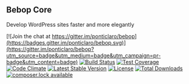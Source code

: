 Bebop Core
---

Develop WordPress sites faster and more elegantly

[![Join the chat at https://gitter.im/ponticlaro/bebop](https://badges.gitter.im/ponticlaro/bebop.svg)](https://gitter.im/ponticlaro/bebop?utm_source=badge&utm_medium=badge&utm_campaign=pr-badge&utm_content=badge)
[![Build Status](https://travis-ci.org/ponticlaro/bebop-core.svg?branch=master)](https://travis-ci.org/ponticlaro/bebop-core)
[![Test Coverage](https://codeclimate.com/github/ponticlaro/bebop-core/badges/coverage.svg)](https://codeclimate.com/github/ponticlaro/bebop-core/coverage)
[![Code Climate](https://codeclimate.com/github/ponticlaro/bebop-core/badges/gpa.svg)](https://codeclimate.com/github/ponticlaro/bebop-core)
[![Latest Stable Version](https://poser.pugx.org/ponticlaro/bebop-core/v/stable.png)](https://packagist.org/packages/ponticlaro/bebop-core)
[![License](https://poser.pugx.org/ponticlaro/bebop-core/license.png)](https://packagist.org/packages/ponticlaro/bebop-core)
[![Total Downloads](https://poser.pugx.org/ponticlaro/bebop-core/downloads.png)](https://packagist.org/packages/ponticlaro/bebop-core)
[![composer.lock available](https://poser.pugx.org/ponticlaro/bebop-core/composerlock)](https://packagist.org/packages/ponticlaro/bebop-core)